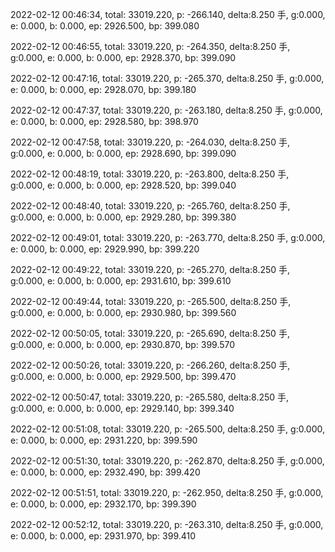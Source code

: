 2022-02-12 00:46:34, total: 33019.220, p: -266.140, delta:8.250 手, g:0.000, e: 0.000, b: 0.000, ep: 2926.500, bp: 399.080

2022-02-12 00:46:55, total: 33019.220, p: -264.350, delta:8.250 手, g:0.000, e: 0.000, b: 0.000, ep: 2928.370, bp: 399.090

2022-02-12 00:47:16, total: 33019.220, p: -265.370, delta:8.250 手, g:0.000, e: 0.000, b: 0.000, ep: 2928.070, bp: 399.180

2022-02-12 00:47:37, total: 33019.220, p: -263.180, delta:8.250 手, g:0.000, e: 0.000, b: 0.000, ep: 2928.580, bp: 398.970

2022-02-12 00:47:58, total: 33019.220, p: -264.030, delta:8.250 手, g:0.000, e: 0.000, b: 0.000, ep: 2928.690, bp: 399.090

2022-02-12 00:48:19, total: 33019.220, p: -263.800, delta:8.250 手, g:0.000, e: 0.000, b: 0.000, ep: 2928.520, bp: 399.040

2022-02-12 00:48:40, total: 33019.220, p: -265.760, delta:8.250 手, g:0.000, e: 0.000, b: 0.000, ep: 2929.280, bp: 399.380

2022-02-12 00:49:01, total: 33019.220, p: -263.770, delta:8.250 手, g:0.000, e: 0.000, b: 0.000, ep: 2929.990, bp: 399.220

2022-02-12 00:49:22, total: 33019.220, p: -265.270, delta:8.250 手, g:0.000, e: 0.000, b: 0.000, ep: 2931.610, bp: 399.610

2022-02-12 00:49:44, total: 33019.220, p: -265.500, delta:8.250 手, g:0.000, e: 0.000, b: 0.000, ep: 2930.980, bp: 399.560

2022-02-12 00:50:05, total: 33019.220, p: -265.690, delta:8.250 手, g:0.000, e: 0.000, b: 0.000, ep: 2930.870, bp: 399.570

2022-02-12 00:50:26, total: 33019.220, p: -266.260, delta:8.250 手, g:0.000, e: 0.000, b: 0.000, ep: 2929.500, bp: 399.470

2022-02-12 00:50:47, total: 33019.220, p: -265.580, delta:8.250 手, g:0.000, e: 0.000, b: 0.000, ep: 2929.140, bp: 399.340

2022-02-12 00:51:08, total: 33019.220, p: -265.500, delta:8.250 手, g:0.000, e: 0.000, b: 0.000, ep: 2931.220, bp: 399.590

2022-02-12 00:51:30, total: 33019.220, p: -262.870, delta:8.250 手, g:0.000, e: 0.000, b: 0.000, ep: 2932.490, bp: 399.420

2022-02-12 00:51:51, total: 33019.220, p: -262.950, delta:8.250 手, g:0.000, e: 0.000, b: 0.000, ep: 2932.170, bp: 399.390

2022-02-12 00:52:12, total: 33019.220, p: -263.310, delta:8.250 手, g:0.000, e: 0.000, b: 0.000, ep: 2931.970, bp: 399.410